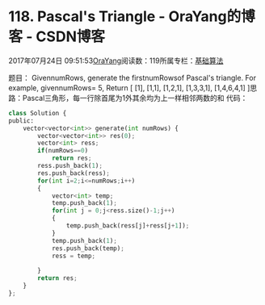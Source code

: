 
# 118. Pascal's Triangle - OraYang的博客 - CSDN博客

2017年07月24日 09:51:53[OraYang](https://me.csdn.net/u010665216)阅读数：119所属专栏：[基础算法](https://blog.csdn.net/column/details/16604.html)



题目：
GivennumRows, generate the firstnumRowsof Pascal's triangle.
For example, givennumRows= 5,
Return
[
     [1],
    [1,1],
   [1,2,1],
  [1,3,3,1],
 [1,4,6,4,1]
]思路：Pascal三角形，每一行除首尾为1外其余均为上一样相邻两数的和
代码：

```python
class Solution {
public:
    vector<vector<int>> generate(int numRows) {
        vector<vector<int>> res(0);
        vector<int> ress;
        if(numRows==0)
            return res;
        ress.push_back(1);
        res.push_back(ress);
        for(int i=2;i<=numRows;i++)
        {
            vector<int> temp;
            temp.push_back(1);
            for(int j = 0;j<ress.size()-1;j++)
            {
                temp.push_back(ress[j]+ress[j+1]);
            }
            temp.push_back(1);
            res.push_back(temp);
            ress = temp;
            
        }
        return res;
    }
};
```


